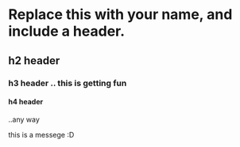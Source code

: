 # Replace this with your name, and include a header.
## h2 header 
### h3 header .. this is getting fun
#### h4 header
..any way 

this is a messege :D

